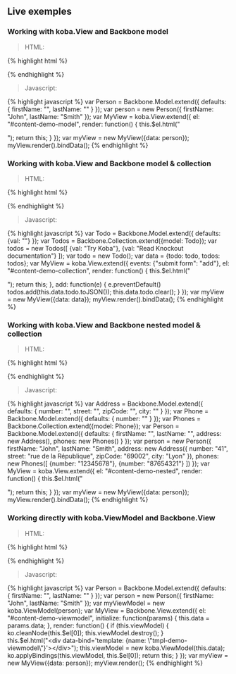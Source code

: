 ## Live exemples

### <a name='demo-model'></a> Working with koba.View and Backbone model

<script type='text/html' id='tmpl-demo-model'>
    <p>First name: <input data-bind='value: firstName, valueUpdate: "keyup"' /></p>
    <p>Last name: <input data-bind='value: lastName, valueUpdate: "keyup"' /></p>
    <h2 data-bind='text: "Hello, " + firstName() + " " + lastName() + "!"'></h2>
</script>
<div id='content-demo-model' class='demo'></div>

<script type="text/javascript">
/*<![CDATA[*/
function demoModel() {
var Person = Backbone.Model.extend({
    defaults: {
        firstName: "",
        lastName: ""
    }
});
var person = new Person({
    firstName: "John",
    lastName: "Smith"
});
var MyView = koba.View.extend({
    el: "#content-demo-model",
    render: function() {
        this.$el.html("<div data-bind='template: {name: \"tmpl-demo-model\"}'></div>");
        return this;
    }
});
var myView = new MyView({data: person});
myView.render().bindData();
};
/*]]>*/
</script>

  > HTML:

{% highlight html %}
<script type='text/html' id='tmpl-demo-model'>
    <p>First name: <input data-bind='value: firstName, valueUpdate: "keyup"' /></p>
    <p>Last name: <input data-bind='value: lastName, valueUpdate: "keyup"' /></p>
    <h2 data-bind='text: "Hello, " + firstName() + " " + lastName() + "!"'></h2>
</script>
<div id='content-demo-model' class='demo'></div>
{% endhighlight %}

  > Javascript:

{% highlight javascript %}
var Person = Backbone.Model.extend({
    defaults: {
        firstName: "",
        lastName: ""
    }
});
var person = new Person({
    firstName: "John",
    lastName: "Smith"
});
var MyView = koba.View.extend({
    el: "#content-demo-model",
    render: function() {
        this.$el.html("<div id='my-view' data-bind='template: {name: \"tmpl-demo-model\"}'></div>");
        return this;
    }
});
var myView = new MyView({data: person});
myView.render().bindData();
{% endhighlight %}

### <a name='demo-collection'></a> Working with koba.View and Backbone model & collection

<script type='text/html' id='tmpl-demo-collection'>
    <div data-bind="foreach: todos">
        <p><input data-bind='value: val, valueUpdate: "keyup"' /> <span data-bind='text: val()'></span></p>
    </div>
    <div>
        <form><input data-bind='value: todo.val' /> <button id='add' type='submit'>Add</button></form>
    </div>
</script>
<div id='content-demo-collection' class='demo'></div>

<script type="text/javascript">
/*<![CDATA[*/
function demoCollection() {
var Todo = Backbone.Model.extend({
    defaults: {val: ""}
});
var Todos = Backbone.Collection.extend({model: Todo});
var todos = new Todos([
    {val: "Try Koba"},
    {val: "Read Knockout documentation"}
]);
var todo = new Todo();
var data = {todo: todo, todos: todos};
var MyView = koba.View.extend({
    events: {"submit form": "add"},
    el: "#content-demo-collection",
    render: function() {
        this.$el.html("<div data-bind='template: {name: \"tmpl-demo-collection\"}'></div>");
        return this;
    },
    add: function(e) {
        e.preventDefault()
        todos.add(this.data.todo.toJSON());
        this.data.todo.clear();
    }
});
var myView = new MyView({data: data});
myView.render().bindData();
};
/*]]>*/
</script>

  > HTML:

{% highlight html %}
<script type='text/html' id='tmpl-demo-collection'>
    <div data-bind="foreach: todos">
        <p><input data-bind='value: val, valueUpdate: "keyup"' /> <span data-bind='text: val()'></span></p>
    </div>
    <div>
        <form><input data-bind='value: todo.val' /> <button id='add' type='submit'>Add</button></form>
    </div>
</script>
<div id='content-demo-collection' class='demo'></div>
{% endhighlight %}

  > Javascript:

{% highlight javascript %}
var Todo = Backbone.Model.extend({
    defaults: {val: ""}
});
var Todos = Backbone.Collection.extend({model: Todo});
var todos = new Todos([
    {val: "Try Koba"},
    {val: "Read Knockout documentation"}
]);
var todo = new Todo();
var data = {todo: todo, todos: todos};
var MyView = koba.View.extend({
    events: {"submit form": "add"},
    el: "#content-demo-collection",
    render: function() {
        this.$el.html("<div data-bind='template: {name: \"tmpl-demo-collection\"}'></div>");
        return this;
    },
    add: function(e) {
        e.preventDefault()
        todos.add(this.data.todo.toJSON());
        this.data.todo.clear();
    }
});
var myView = new MyView({data: data});
myView.render().bindData();
{% endhighlight %}

### <a name='demo-nested'></a> Working with koba.View and Backbone nested model & collection

<script type='text/html' id='tmpl-demo-nested'>
    <p>First name: <input data-bind='value: firstName, valueUpdate: "keyup"' /></p>
    <p>Last name: <input data-bind='value: lastName, valueUpdate: "keyup"' /></p>
    <h2><span data-bind='text: firstName() + " " + lastName()'></h2>
    <p style='padding-left: 1rem;'>Address:</p>
    <p style='padding-left: 3rem;'><input data-bind='value: address.number, valueUpdate: "keyup"' /> <input data-bind='value: address.street, valueUpdate: "keyup"' /></p>
    <p style='padding-left: 3rem;'><input data-bind='value: address.zipCode, valueUpdate: "keyup"' /> <input data-bind='value: address.city, valueUpdate: "keyup"' /></p>
    <h2><span data-bind='text: address.number() + " " + address.street() + " " + address.zipCode() + " " + address.city()'></span></h2>
    <p style='padding-left: 1rem;'>Phones:</p>
    <div data-bind="foreach: phones">
        <p style='padding-left: 3rem;'><input data-bind='value: number, valueUpdate: "keyup"' /> <span data-bind='text: number()'></span></p>
    </div>
</script>
<div id='content-demo-nested' class='demo'></div>

<script type="text/javascript">
/*<![CDATA[*/
function demoNested() {
var Address = Backbone.Model.extend({
    defaults: {
        number: "",
        street: "",
        zipCode: "",
        city: ""
    }
});
var Phone = Backbone.Model.extend({
    defaults: {
        number: ""
    }
});
var Phones = Backbone.Collection.extend({model: Phone});
var Person = Backbone.Model.extend({
    defaults: {
        firstName: "",
        lastName: "",
        address: new Address(),
        phones: new Phones()
    }
});
var person = new Person({
    firstName: "John",
    lastName: "Smith",
    address: new Address({
        number: "41",
        street: "rue de la République",
        zipCode: "69002",
        city: "Lyon"
    }),
    phones: new Phones([
        {number: "12345678"},
        {number: "87654321"}
    ])
});
var MyView = koba.View.extend({
    el: "#content-demo-nested",
    render: function() {
        this.$el.html("<div data-bind='template: {name: \"tmpl-demo-nested\"}'></div>");
        return this;
    }
});
var myView = new MyView({data: person});
myView.render().bindData();
};
/*]]>*/
</script>

  > HTML:

{% highlight html %}
<script type='text/html' id='tmpl-demo-nested'>
    <p>First name: <input data-bind='value: firstName, valueUpdate: "keyup"' /></p>
    <p>Last name: <input data-bind='value: lastName, valueUpdate: "keyup"' /></p>
    <h2><span data-bind='text: firstName() + " " + lastName()'></h2>
    <p style='padding-left: 1rem;'>Address:</p>
    <p style='padding-left: 3rem;'><input data-bind='value: address.number, valueUpdate: "keyup"' /> <input data-bind='value: address.street, valueUpdate: "keyup"' /></p>
    <p style='padding-left: 3rem;'><input data-bind='value: address.zipCode, valueUpdate: "keyup"' /> <input data-bind='value: address.city, valueUpdate: "keyup"' /></p>
    <h2><span data-bind='text: address.number() + " " + address.street() + " " + address.zipCode() + " " + address.city()'></span></h2>
    <p style='padding-left: 1rem;'>Phones:</p>
    <div data-bind="foreach: phones">
        <p style='padding-left: 3rem;'><input data-bind='value: number, valueUpdate: "keyup"' /> <span data-bind='text: number()'></span></p>
    </div>
</script>
<div id='content-demo-nested' class='demo'></div>
{% endhighlight %}

  > Javascript:

{% highlight javascript %}
var Address = Backbone.Model.extend({
    defaults: {
        number: "",
        street: "",
        zipCode: "",
        city: ""
    }
});
var Phone = Backbone.Model.extend({
    defaults: {
        number: ""
    }
});
var Phones = Backbone.Collection.extend({model: Phone});
var Person = Backbone.Model.extend({
    defaults: {
        firstName: "",
        lastName: "",
        address: new Address(),
        phones: new Phones()
    }
});
var person = new Person({
    firstName: "John",
    lastName: "Smith",
    address: new Address({
        number: "41",
        street: "rue de la République",
        zipCode: "69002",
        city: "Lyon"
    }),
    phones: new Phones([
        {number: "12345678"},
        {number: "87654321"}
    ])
});
var MyView = koba.View.extend({
    el: "#content-demo-nested",
    render: function() {
        this.$el.html("<div data-bind='template: {name: \"tmpl-demo-nested\"}'></div>");
        return this;
    }
});
var myView = new MyView({data: person});
myView.render().bindData();
{% endhighlight %}

### <a name="demo-viewmodel"></a> Working directly with koba.ViewModel and Backbone.View

<script type='text/html' id='tmpl-demo-viewmodel'>
    <p>First name: <input data-bind='value: firstName, valueUpdate: "keyup"' /></p>
    <p>Last name: <input data-bind='value: lastName, valueUpdate: "keyup"' /></p>
    <h2>Hello, <span data-bind='text: firstName() + " " + lastName()'></span>!</h2>
</script>
<div id='content-demo-viewmodel' class='demo'></div>

<script type="text/javascript">
/*<![CDATA[*/
function demoViewModel() {
var Person = Backbone.Model.extend({
    defaults: {
        firstName: "",
        lastName: ""
    }
});
var person = new Person({
    firstName: "John",
    lastName: "Smith"
});
var myViewModel = new koba.ViewModel(person);
var MyView = Backbone.View.extend({
    el: "#content-demo-viewmodel",
    initialize: function(params) {
        this.data = params.data;
    },
    render: function() {
        if (this.viewModel) {
            ko.cleanNode(this.$el[0]);
            this.viewModel.destroy();
        }  
        this.$el.html("<div data-bind='template: {name: \"tmpl-demo-viewmodel\"}'></div>");
        this.viewModel = new koba.ViewModel(this.data);
        ko.applyBindings(this.viewModel, this.$el[0]);
        return this;
    }
});
var myView = new MyView({data: person});
myView.render();
};
/*]]>*/
</script>

  > HTML:

{% highlight html %}
<script type='text/html' id='tmpl-demo-viewmodel'>
    <p>First name: <input data-bind='value: firstName, valueUpdate: "keyup"' /></p>
    <p>Last name: <input data-bind='value: lastName, valueUpdate: "keyup"' /></p>
    <h2>Hello, <span data-bind='text: firstName() + " " + lastName()'></span>!</h2>
</script>
<div id='content-demo-viewmodel' class='demo'></div>
{% endhighlight %}

  > Javascript:

{% highlight javascript %}
var Person = Backbone.Model.extend({
    defaults: {
        firstName: "",
        lastName: ""
    }
});
var person = new Person({
    firstName: "John",
    lastName: "Smith"
});
var myViewModel = new koba.ViewModel(person);
var MyView = Backbone.View.extend({
    el: "#content-demo-viewmodel",
    initialize: function(params) {
        this.data = params.data;
    },
    render: function() {
        if (this.viewModel) {
            ko.cleanNode(this.$el[0]);
            this.viewModel.destroy();
        }  
        this.$el.html("<div data-bind='template: {name: \"tmpl-demo-viewmodel\"}'></div>");
        this.viewModel = new koba.ViewModel(this.data);
        ko.applyBindings(this.viewModel, this.$el[0]);
        return this;
    }
});
var myView = new MyView({data: person});
myView.render();
{% endhighlight %}




<script type="text/javascript">
/*<![CDATA[*/
window.onload = function() {
    demoModel();
    demoCollection();
    demoNested();
    demoViewModel();
}
/*]]>*/
</script>